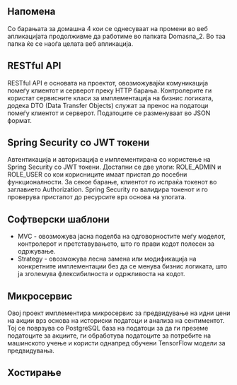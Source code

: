 ## Напомена
Со барањата за домашна 4 кои се однесуваат на промени во веб апликацијата продолживме да работиме во папката Domasna_2. Во таа папка ќе се наоѓа целата веб апликација. 

## RESTful API
RESTful API е основата на проектот, овозможувајќи комуникација помеѓу клиентот и серверот преку HTTP барања. Контролерите ги користат сервисните класи за имплементација на бизнис логиката, додека DTO (Data Transfer Objects) служат за пренос на податоци помеѓу клиентот и серверот. Податоците се разменуваат во JSON формат.

## Spring Security со JWT токени
Автентикација и авторизација е имплементирана со користење на Spring Security со JWT токени. Достапни се две улоги: ROLE_ADMIN и ROLE_USER со кои корисниците имаат пристап до посебни функционалности. За секое барање, клиентот го испраќа токенот во заглавието Authorization. Spring Security го валидира токенот и го проверува пристапот до ресурсите врз основа на улогата.

## Софтверски шаблони
- MVC - овозможува јасна поделба на одговорностите меѓу моделот, контролерот и претставувањето, што го прави кодот полесен за одржување.
- Strategy - овозможува лесна замена или модификација на конкретните имплементации без да се менува бизнис логиката, што ја зголемува флексибилноста и одржливоста на кодот.

## Микросервис
Овој проект имплементира микросервис за предвидување на идни цени на акции врз основа на историски податоци и анализа на сентиментот. Тој се поврзува со PostgreSQL база на податоци за да ги преземе податоците за акциите, ги обработува податоците за потребите на машинското учење и користи однапред обучени TensorFlow модели за предвидувања.

## Хостирање
